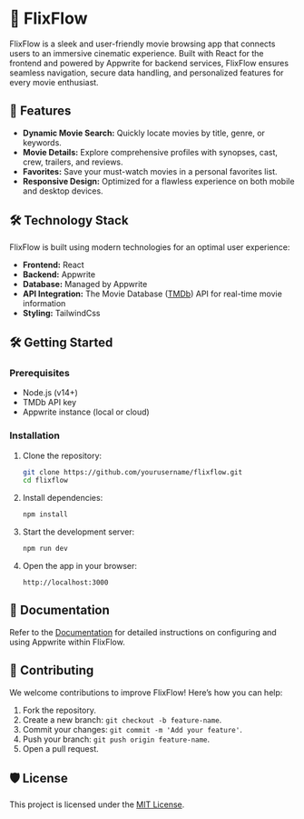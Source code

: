 

# 🎥 FlixFlow

FlixFlow is a sleek and user-friendly movie browsing app that connects users to an immersive cinematic experience. Built with React for the frontend and powered by Appwrite for backend services, FlixFlow ensures seamless navigation, secure data handling, and personalized features for every movie enthusiast.

## 🚀 Features

- **Dynamic Movie Search:** Quickly locate movies by title, genre, or keywords.
- **Movie Details:** Explore comprehensive profiles with synopses, cast, crew, trailers, and reviews.
- **Favorites:** Save your must-watch movies in a personal favorites list.
- **Responsive Design:** Optimized for a flawless experience on both mobile and desktop devices.

## 🛠️ Technology Stack

FlixFlow is built using modern technologies for an optimal user experience:
- **Frontend:** React
- **Backend:** Appwrite 
- **Database:** Managed by Appwrite
- **API Integration:** The Movie Database ([TMDb](https://www.themoviedb.org/)) API for real-time movie information
- **Styling:** TailwindCss

## 🛠️ Getting Started

### Prerequisites
- Node.js (v14+)
- TMDb API key
- Appwrite instance (local or cloud)

### Installation

1. Clone the repository:
   ```bash
   git clone https://github.com/yourusername/flixflow.git
   cd flixflow
   ```

2. Install dependencies:
   ```bash
   npm install
   ```



3. Start the development server:
   ```bash
   npm run dev
   ```

4. Open the app in your browser:
   ```
   http://localhost:3000
   ```

## 📖 Documentation

Refer to the [Documentation](docs/README.md) for detailed instructions on configuring and using Appwrite within FlixFlow.

## 🤝 Contributing

We welcome contributions to improve FlixFlow! Here’s how you can help:
1. Fork the repository.
2. Create a new branch: `git checkout -b feature-name`.
3. Commit your changes: `git commit -m 'Add your feature'`.
4. Push your branch: `git push origin feature-name`.
5. Open a pull request.

## 🛡️ License

This project is licensed under the [MIT License](LICENSE).

